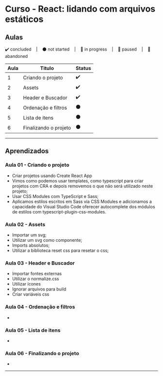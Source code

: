 # Curso - React: lidando com arquivos estáticos

## Aulas
<p>
  ✔️ concluded &nbsp;&nbsp;&nbsp;|&nbsp;&nbsp;&nbsp;
  ⚫ not started &nbsp;&nbsp;&nbsp;|&nbsp;&nbsp;&nbsp;
  🔵 in progress &nbsp;&nbsp;&nbsp;|&nbsp;&nbsp;&nbsp;
  🔶 paused &nbsp;&nbsp;&nbsp;|&nbsp;&nbsp;&nbsp;
  🔴 abandoned 
</p>

| Aula | Titulo | Status |
| --- | --- | --- |
| 1 | Criando o projeto | ✔️ |
| 2 | Assets | ✔️ |
| 3 | Header e Buscador | ✔️ |
| 4 | Ordenação e filtros | ⚫ |
| 5 | Lista de itens | ⚫ |
| 6 | Finalizando o projeto | ⚫ |

---

## Aprendizados

### Aula 01 - Criando o projeto
<ul>
  <li>Criar projetos usando Create React App</li>
  <li>Vimos como podemos usar templates, como typescript para criar projetos com CRA e depois removemos o que não será utilizado neste projeto;</li>
  <li>Usar CSS Modules com TypeScript e Sass;</li>
  <li>Aplicamos estilos escritos em Sass via CSS Modules e adicionamos a capacidade do Visual Studio Code oferecer autocomplete dos módulos de estilos com typescript-plugin-css-modules.</li>
</ul>

### Aula 02 - Assets
<ul>
  <li>Importar um svg;</li>
  <li>Utilizar um svg como componente;</li>
  <li>Imports absolutos;</li>
  <li>Utilizar a biblioteca reset css para resetar o css;</li>
</ul>

### Aula 03 - Header e Buscador
<ul>
  <li>Importar fontes externas</li>
  <li>Utilizar o normalize.css</li>
  <li>Utilizar ícones</li>
  <li>Ignorar arquivos para build</li>
  <li>Criar variáveis css</li>
</ul>

### Aula 04 - Ordenação e filtros
<ul>
  <li></li>
</ul>

### Aula 05 - Lista de itens
<ul>
  <li></li>
</ul>

### Aula 06 - Finalizando o projeto
<ul>
  <li></li>
</ul>

---

<!-- ## 🎯 Projeto desenvolvido
Este é o screenshot do projeto que foi desenvolvido durante o curso:

<p align="center">
  <img alt="Miniatura da imagem do projeto"src="../../.github/thumbs/preview.jpg">
</p> -->